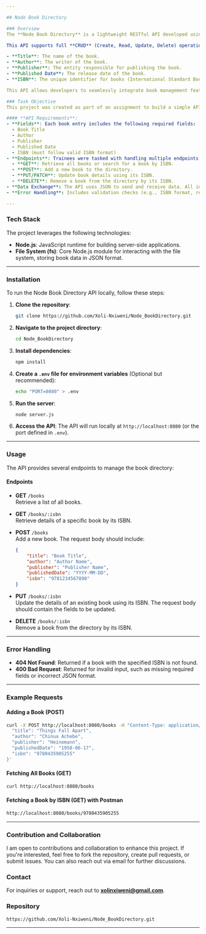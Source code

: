```yaml
---

## Node Book Directory

### Overview
The **Node Book Directory** is a lightweight RESTful API developed using **Node.js** to manage a collection of books. This project demonstrates proficiency in handling HTTP requests and responses, validating data, and managing book entries via endpoints.

This API supports full **CRUD** (Create, Read, Update, Delete) operations for books, focusing on key details:

- **Title**: The name of the book.
- **Author**: The writer of the book.
- **Publisher**: The entity responsible for publishing the book.
- **Published Date**: The release date of the book.
- **ISBN**: The unique identifier for books (International Standard Book Number).

This API allows developers to seamlessly integrate book management features into their applications.

### Task Objective
This project was created as part of an assignment to build a simple API for a **Book Directory** using **Node.js**. The task focused on managing HTTP methods, validating data, and handling structured data exchange. 

#### **API Requirements**:
- **Fields**: Each book entry includes the following required fields:
  - Book Title
  - Author
  - Publisher
  - Published Date
  - ISBN (must follow valid ISBN format)
- **Endpoints**: Trainees were tasked with handling multiple endpoints using the built-in **Node.js** HTTP module:
  - **GET**: Retrieve all books or search for a book by ISBN.
  - **POST**: Add a new book to the directory.
  - **PUT/PATCH**: Update book details using its ISBN.
  - **DELETE**: Remove a book from the directory by its ISBN.
- **Data Exchange**: The API uses JSON to send and receive data. All incoming requests are parsed to JSON format and validated before processing.
- **Error Handling**: Includes validation checks (e.g., ISBN format, required fields) and appropriate HTTP status codes for errors (400 Bad Request, 404 Not Found, etc.).

---
```


### Tech Stack
The project leverages the following technologies:
- **Node.js**: JavaScript runtime for building server-side applications.
- **File System (fs)**: Core Node.js module for interacting with the file system, storing book data in JSON format.

---

### Installation
To run the Node Book Directory API locally, follow these steps:

1. **Clone the repository**:
   ```bash
   git clone https://github.com/Xoli-Nxiweni/Node_BookDirectory.git
   ```

2. **Navigate to the project directory**:
   ```bash
   cd Node_BookDirectory
   ```

3. **Install dependencies**:
   ```bash
   npm install
   ```

4. **Create a `.env` file for environment variables** (Optional but recommended):
   ```bash
   echo "PORT=8080" > .env
   ```

5. **Run the server**:
   ```bash
   node server.js
   ```

6. **Access the API**:
   The API will run locally at `http://localhost:8080` (or the port defined in `.env`).

---

### Usage

The API provides several endpoints to manage the book directory:

#### Endpoints

- **GET** `/books`  
  Retrieve a list of all books.

- **GET** `/books/:isbn`  
  Retrieve details of a specific book by its ISBN.

- **POST** `/books`  
  Add a new book. The request body should include:
  ```json
  {
      "title": "Book Title",
      "author": "Author Name",
      "publisher": "Publisher Name",
      "publishedDate": "YYYY-MM-DD",
      "isbn": "9781234567890"
  }
  ```

- **PUT** `/books/:isbn`  
  Update the details of an existing book using its ISBN. The request body should contain the fields to be updated.

- **DELETE** `/books/:isbn`  
  Remove a book from the directory by its ISBN.

---

### Error Handling

- **404 Not Found**: Returned if a book with the specified ISBN is not found.
- **400 Bad Request**: Returned for invalid input, such as missing required fields or incorrect JSON format.

---

### Example Requests

#### Adding a Book (POST)
```bash
curl -X POST http://localhost:8080/books -H "Content-Type: application/json" -d '{
  "title": "Things Fall Apart",
  "author": "Chinua Achebe",
  "publisher": "Heinemann",
  "publishedDate": "1958-06-17",
  "isbn": "9780435905255"
}'
```

#### Fetching All Books (GET)
```bash
curl http://localhost:8080/books
```

#### Fetching a Book by ISBN (GET) with Postman
```bash
http://localhost:8080/books/9780435905255
```

---

### Contribution and Collaboration
I am open to contributions and collaboration to enhance this project. If you're interested, feel free to fork the repository, create pull requests, or submit issues. You can also reach out via email for further discussions.

### Contact
For inquiries or support, reach out to **xolinxiweni@gmail.com**.

### Repository
```
https://github.com/Xoli-Nxiweni/Node_BookDirectory.git
```

---
